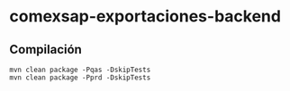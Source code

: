 # comexsap-exportaciones-backend

## Compilación
```
mvn clean package -Pqas -DskipTests
mvn clean package -Pprd -DskipTests
```